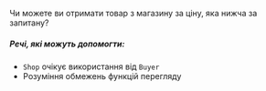Чи можете ви отримати товар з магазину за ціну, яка нижча за запитану?

##### Речі, які можуть допомогти:
* `Shop` очікує використання від `Buyer`
* Розуміння обмежень функцій перегляду
